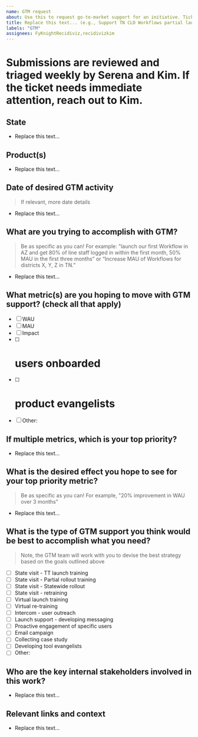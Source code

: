 ```yaml
---
name: GTM request
about: Use this to request go-to-market support for an initiative. Tickets are triaged weekly by Kim and Fy.
title: Replace this text... (e.g., Support TN CLD Workflows partial launch)
labels: "GTM"
assignees: FyKnightRecidiviz,recidivizkim
---
```


# Submissions are reviewed and triaged weekly by Serena and Kim. If the ticket needs immediate attention, reach out to Kim.

## State

- Replace this text...

## Product(s)

- Replace this text...

## Date of desired GTM activity

> If relevant, more date details

- Replace this text...

## What are you trying to accomplish with GTM?

> Be as specific as you can! For example: "launch our first Workflow in AZ and get 80% of line staff logged in within the first month, 50% MAU in the first three months” or “Increase MAU of Workflows for districts X, Y, Z in TN.”

- Replace this text...

## What metric(s) are you hoping to move with GTM support? (check all that apply)

- [ ] WAU
- [ ] MAU
- [ ] Impact
- [ ] # users onboarded
- [ ] # product evangelists
- [ ] Other:

## If multiple metrics, which is your top priority?

- Replace this text...

## What is the desired effect you hope to see for your top priority metric?

> Be as specific as you can! For example, "20% improvement in WAU over 3 months"

- Replace this text...

## What is the type of GTM support you think would be best to accomplish what you need?

> Note, the GTM team will work with you to devise the best strategy based on the goals outlined above

- [ ] State visit - TT launch training
- [ ] State visit - Partial rollout training
- [ ] State visit - Statewide rollout
- [ ] State visit - retraining
- [ ] Virtual launch training
- [ ] Virtual re-training
- [ ] Intercom - user outreach
- [ ] Launch support - developing messaging
- [ ] Proactive engagement of specific users
- [ ] Email campaign
- [ ] Collecting case study
- [ ] Developing tool evangelists
- [ ] Other:

## Who are the key internal stakeholders involved in this work?

- Replace this text...

## Relevant links and context

- Replace this text...
